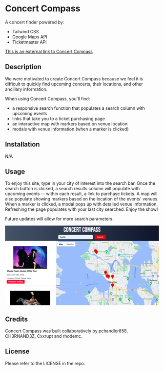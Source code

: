 # Concert Compass

A concert finder powered by:
- Tailwind CSS
- Google Maps API
- Ticketmaster API

[This is an external link to Concert Compass](https://CH3RNAND3Z.github.io/Concert-Compass/)

## Description

We were motivated to create Concert Compass because we feel it is difficult to quickly find upcoming concerts, their locations, and other ancillary information. 

When using Concert Compass, you'll find:
- a responsive search function that populates a search column with upcoming events
- links that take you to a ticket purchasing page
- an interactive map with markers based on venue location
- modals with venue information (when a marker is clicked) 

## Installation

N/A

## Usage

To enjoy this site, type in your city of interest into the search bar. Once the search button is clicked, a search results column will populate with upcoming events -- within each result, a link to purchase tickets. A map will also populate showing markers based on the location of the events' venues. When a marker is clicked, a modal pops up with detailed venue information. Refreshing the page populates with your last city searched. Enjoy the show!

Future updates will allow for more search parameters.

![Concert Compass Homepage](assets/images/concert-compass.png)

## Credits

Concert Compass was built collaboratively by pchandler858, CH3RNAND3Z, Cxxrupt and rhodemc.

## License

Please refer to the LICENSE in the repo.
